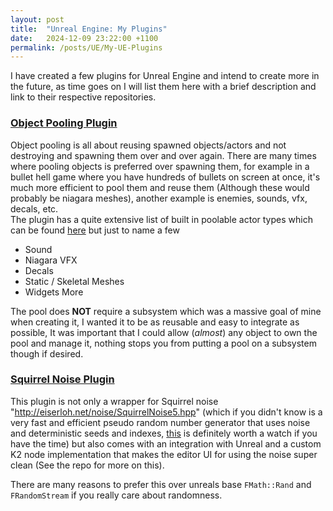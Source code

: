 ```yaml
---
layout: post
title:  "Unreal Engine: My Plugins"
date:   2024-12-09 23:22:00 +1100
permalink: /posts/UE/My-UE-Plugins
---
```


I have created a few plugins for Unreal Engine and intend to create more in the future, as time goes on I will list them here with a brief description and link to their respective repositories.




### [Object Pooling Plugin](https://github.com/itsBaffled/BFObjectPooling)
Object pooling is all about reusing spawned objects/actors and not destroying and spawning them over and over again. There are many times where pooling objects is preferred over spawning them, for example in a bullet hell game where you have hundreds of bullets on screen at once, it's much more efficient to pool them and reuse them (Although these would probably be niagara meshes), another example is enemies, sounds, vfx, decals, etc. <br>
The plugin has a quite extensive list of built in poolable actor types which can be found [here](https://github.com/itsBaffled/BFObjectPooling/tree/main/BFObjectPooling/Source/BFObjectPooling/GameplayActors) but just to name a few
- Sound
- Niagara VFX
- Decals
- Static / Skeletal Meshes
- Widgets
More

The pool does **NOT** require a subsystem which was a massive goal of mine when creating it, I wanted it to be as reusable and easy to integrate as possible, It was important that I could allow (*almost*) any object to own the pool and manage it, nothing stops you from putting a pool on a subsystem though if desired. <br>


### [Squirrel Noise Plugin](https://github.com/itsBaffled/BFSquirrel)
This plugin is not only a wrapper for Squirrel noise "http://eiserloh.net/noise/SquirrelNoise5.hpp" (which if you didn't know is a very fast and efficient pseudo random number generator that uses noise and deterministic seeds and indexes, [this](https://www.youtube.com/watch?v=LWFzPP8ZbdU) is definitely worth a watch if you have the time) but also comes with an integration with Unreal and a custom K2 node implementation that makes the editor UI for using the noise super clean (See the repo for more on this). <br>

There are many reasons to prefer this over unreals base `FMath::Rand` and `FRandomStream` if you really care about randomness. <br>














